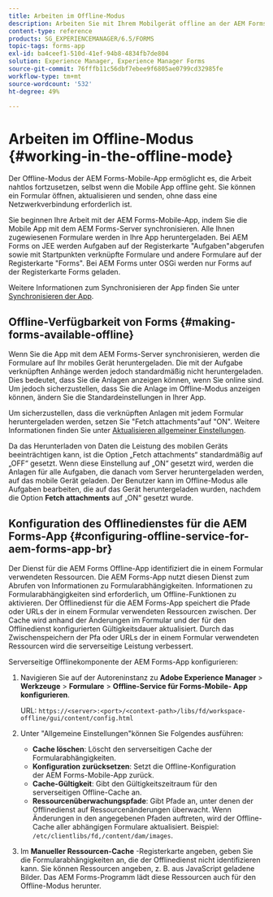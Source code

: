 ```yaml
---
title: Arbeiten im Offline-Modus
description: Arbeiten Sie mit Ihrem Mobilgerät offline an der AEM Forms-App, indem Sie es außerhalb Ihres AEM Forms-Netzwerks oder vollständig offline schalten.
content-type: reference
products: SG_EXPERIENCEMANAGER/6.5/FORMS
topic-tags: forms-app
exl-id: ba4ceef1-510d-41ef-94b8-4834fb7de804
solution: Experience Manager, Experience Manager Forms
source-git-commit: 76fffb11c56dbf7ebee9f6805ae0799cd32985fe
workflow-type: tm+mt
source-wordcount: '532'
ht-degree: 49%

---
```


# Arbeiten im Offline-Modus {#working-in-the-offline-mode}

Der Offline-Modus der AEM Forms-Mobile-App ermöglicht es, die Arbeit nahtlos fortzusetzen, selbst wenn die Mobile App offline geht. Sie können ein Formular öffnen, aktualisieren und senden, ohne dass eine Netzwerkverbindung erforderlich ist.

Sie beginnen Ihre Arbeit mit der AEM Forms-Mobile-App, indem Sie die Mobile App mit dem AEM Forms-Server synchronisieren. Alle Ihnen zugewiesenen Formulare werden in Ihre App heruntergeladen. Bei AEM Forms on JEE werden Aufgaben auf der Registerkarte &quot;Aufgaben&quot;abgerufen sowie mit Startpunkten verknüpfte Formulare und andere Formulare auf der Registerkarte &quot;Forms&quot;. Bei AEM Forms unter OSGi werden nur Forms auf der Registerkarte Forms geladen.

Weitere Informationen zum Synchronisieren der App finden Sie unter [Synchronisieren der App](/help/forms/using/sync-app.md).

## Offline-Verfügbarkeit von Forms {#making-forms-available-offline}

Wenn Sie die App mit dem AEM Forms-Server synchronisieren, werden die Formulare auf Ihr mobiles Gerät heruntergeladen. Die mit der Aufgabe verknüpften Anhänge werden jedoch standardmäßig nicht heruntergeladen. Dies bedeutet, dass Sie die Anlagen anzeigen können, wenn Sie online sind. Um jedoch sicherzustellen, dass Sie die Anlage im Offline-Modus anzeigen können, ändern Sie die Standardeinstellungen in Ihrer App.

Um sicherzustellen, dass die verknüpften Anlagen mit jedem Formular heruntergeladen werden, setzen Sie &quot;Fetch attachments&quot;auf &quot;ON&quot;. Weitere Informationen finden Sie unter [Aktualisieren allgemeiner Einstellungen](/help/forms/using/update-general-settings.md).

Da das Herunterladen von Daten die Leistung des mobilen Geräts beeinträchtigen kann, ist die Option „Fetch attachments“ standardmäßig auf „OFF“ gesetzt. Wenn diese Einstellung auf „ON“ gesetzt wird, werden die Anlagen für alle Aufgaben, die danach vom Server heruntergeladen werden, auf das mobile Gerät geladen. Der Benutzer kann im Offline-Modus alle Aufgaben bearbeiten, die auf das Gerät heruntergeladen wurden, nachdem die Option **Fetch attachments** auf „ON“ gesetzt wurde.

## Konfiguration des Offlinedienstes für die AEM Forms-App {#configuring-offline-service-for-aem-forms-app-br}

Der Dienst für die AEM Forms Offline-App identifiziert die in einem Formular verwendeten Ressourcen. Die AEM Forms-App nutzt diesen Dienst zum Abrufen von Informationen zu Formularabhängigkeiten. Informationen zu Formularabhängigkeiten sind erforderlich, um Offline-Funktionen zu aktivieren. Der Offlinedienst für die AEM Forms-App speichert die Pfade oder URLs der in einem Formular verwendeten Ressourcen zwischen. Der Cache wird anhand der Änderungen im Formular und der für den Offlinedienst konfigurierten Gültigkeitsdauer aktualisiert. Durch das Zwischenspeichern der Pfa oder URLs der in einem Formular verwendeten Ressourcen wird die serverseitige Leistung verbessert.

Serverseitige Offlinekomponente der AEM Forms-App konfigurieren:

1. Navigieren Sie auf der Autoreninstanz zu **Adobe Experience Manager** > **Werkzeuge** > **Formulare** > **Offline-Service für Forms-Mobile- App konfigurieren**.

   URL: `https://<server>:<port>/<context-path>/libs/fd/workspace-offline/gui/content/config.html`

1. Unter &quot;Allgemeine Einstellungen&quot;können Sie Folgendes ausführen:

   * **Cache löschen**: Löscht den serverseitigen Cache der Formularabhängigkeiten.
   * **Konfiguration zurücksetzen**: Setzt die Offline-Konfiguration der AEM Forms-Mobile-App zurück.
   * **Cache-Gültigkeit**: Gibt den Gültigkeitszeitraum für den serverseitigen Offline-Cache an.
   * **Ressourcenüberwachungspfade**: Gibt Pfade an, unter denen der Offlinedienst auf Ressourcenänderungen überwacht. Wenn Änderungen in den angegebenen Pfaden auftreten, wird der Offline-Cache aller abhängigen Formulare aktualisiert. Beispiel: `/etc/clientlibs/fd,/content/dam/images`.

1. Im **Manueller Ressourcen-Cache** -Registerkarte angeben, geben Sie die Formularabhängigkeiten an, die der Offlinedienst nicht identifizieren kann. Sie können Ressourcen angeben, z. B. aus JavaScript geladene Bilder. Das AEM Forms-Programm lädt diese Ressourcen auch für den Offline-Modus herunter.

